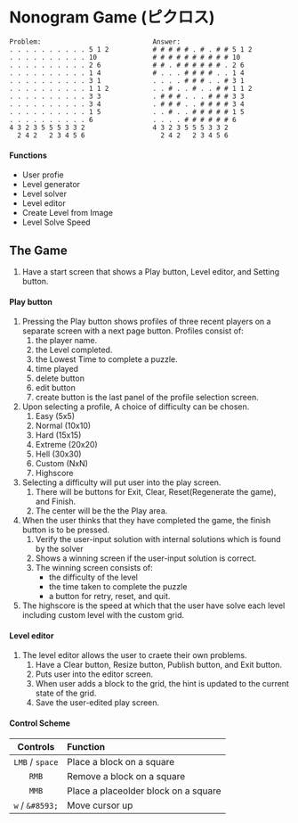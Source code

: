 # Nonogram Game (ピクロス)

```
Problem:                            Answer:
. . . . . . . . . . 5 1 2           # # # # # . # . # # 5 1 2
. . . . . . . . . . 10              # # # # # # # # # # 10
. . . . . . . . . . 2 6             # # . # # # # # # . 2 6
. . . . . . . . . . 1 4             # . . . # # # # . . 1 4
. . . . . . . . . . 3 1             . . . . # # # . . # 3 1
. . . . . . . . . . 1 1 2           . . # . . # . . # # 1 1 2
. . . . . . . . . . 3 3             . # # # . . . # # # 3 3
. . . . . . . . . . 3 4             . # # # . . # # # # 3 4
. . . . . . . . . . 1 5             . . # . . # # # # # 1 5
. . . . . . . . . . 6               . . . . # # # # # # 6
4 3 2 3 5 5 5 3 3 2                 4 3 2 3 5 5 5 3 3 2
  2 4 2   2 3 4 5 6                   2 4 2   2 3 4 5 6
```

#### Functions
* User profie
* Level generator
* Level solver
* Level editor
* Create Level from Image
* Level Solve Speed

## The Game
1. Have a start screen that shows a Play button, Level editor, and Setting button.
#### Play button
1. Pressing the Play button shows profiles of three recent players on a separate screen with a next page button. Profiles consist of:
   1. the player name.
   2. the Level completed.
   3. the Lowest Time to complete a puzzle.
   4. time played
   5. delete button
   6. edit button
   7. create button is the last panel of the profile selection screen.
2. Upon selecting a profile, A choice of difficulty can be chosen.
   1. Easy (5x5)
   2. Normal (10x10)
   3. Hard (15x15)
   4. Extreme (20x20)
   5. Hell (30x30)
   6. Custom (NxN)
   7. Highscore
3. Selecting a difficulty will put user into the play screen.
   1. There will be buttons for Exit, Clear, Reset(Regenerate the game), and Finish.
   2. The center will be the the Play area.
4. When the user thinks that they have completed the game, the finish button is to be pressed.
   1. Verify the user-input solution with internal solutions which is found by the solver
   2. Shows a winning screen if the user-input solution is correct.
   3. The winning screen consists of:
      * the difficulty of the level
      * the time taken to complete the puzzle
      * a button for retry, reset, and quit.
5. The highscore is the speed at which that the user have solve each level including custom level with the custom grid.

#### Level editor
1. The level editor allows the user to craete their own problems.
   1. Have a Clear button, Resize button, Publish button, and Exit button.
   2. Puts user into the editor screen.
   3. When user adds a block to the grid, the hint is updated to the current state of the grid.
   4. Save the user-edited play screen.

#### Control Scheme
| Controls | Function |
| :---: | :--- |
| `LMB` / `space` | Place a block on a square |
| `RMB` | Remove a block on a square |
| `MMB` | Place a placeolder block on a square |
| `w` / `&#8593;` | Move cursor up |